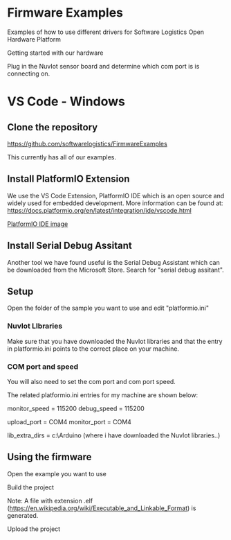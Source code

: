 # Firmware Examples

Examples of how to use different drivers for Software Logistics Open Hardware Platform

Getting started with our hardware

Plug in the NuvIot sensor board and determine which com port is is connecting on.

# VS Code - Windows

## Clone the repository
https://github.com/softwarelogistics/FirmwareExamples

This currently has all of our examples.

## Install PlatformIO Extension

We use the VS Code Extension, PlatformIO IDE which is an open source and widely used for embedded development. More information can be found at: https://docs.platformio.org/en/latest/integration/ide/vscode.html

[PlatformIO IDE image](https://github.com/softwarelogistics/FirmwareExamples/assets/images/PlatformIO_IDE_Extension.png)

## Install Serial Debug Assitant

Another tool we have found useful is the Serial Debug Assistant which can be downloaded from the Microsoft Store. Search for "serial debug assitant".

## Setup

Open the folder of the sample you want to use and edit "platformio.ini"

### NuvIot LIbraries

Make sure that you have downloaded the NuvIot libraries and that the entry in platformio.ini points to the correct place on your machine.

### COM port and speed

You will also need to set the com port and com port speed.

The related platformio.ini entries for my machine are shown below:

monitor_speed = 115200
debug_speed = 115200

upload_port = COM4
monitor_port = COM4

lib_extra_dirs = c:\Arduino (where i have downloaded the NuvIot libraries..)

## Using the firmware

Open the example you want to use

Build the project

Note: A file with extension .elf (https://en.wikipedia.org/wiki/Executable_and_Linkable_Format) is generated.

Upload the project


